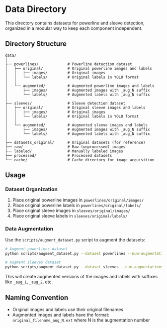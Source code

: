 # Data Directory

This directory contains datasets for powerline and sleeve detection, organized in a modular way to keep each component independent.

## Directory Structure

```
data/
│
├── powerlines/             # Powerline detection dataset
│   ├── original/           # Original powerline images and labels
│   │   ├── images/         # Original images
│   │   └── labels/         # Original labels in YOLO format
│   │
│   └── augmented/          # Augmented powerline images and labels
│       ├── images/         # Augmented images with _aug_N suffix
│       └── labels/         # Augmented labels with _aug_N suffix
│
├── sleeves/                # Sleeve detection dataset
│   ├── original/           # Original sleeve images and labels
│   │   ├── images/         # Original images
│   │   └── labels/         # Original labels in YOLO format
│   │
│   └── augmented/          # Augmented sleeve images and labels
│       ├── images/         # Augmented images with _aug_N suffix
│       └── labels/         # Augmented labels with _aug_N suffix
│
├── datasets_original/      # Original datasets (for reference)
├── raw/                    # Raw (unprocessed) images
├── labeled/                # Manually labeled images
├── processed/              # Processed datasets
└── cache/                  # Cache directory for image acquisition
```

## Usage

### Dataset Organization

1. Place original powerline images in `powerlines/original/images/`
2. Place original powerline labels in `powerlines/original/labels/`
3. Place original sleeve images in `sleeves/original/images/`
4. Place original sleeve labels in `sleeves/original/labels/`

### Data Augmentation

Use the `scripts/augment_dataset.py` script to augment the datasets:

```bash
# Augment powerlines dataset
python scripts/augment_dataset.py --dataset powerlines --num-augmentations 3

# Augment sleeves dataset
python scripts/augment_dataset.py --dataset sleeves --num-augmentations 3
```

This will create augmented versions of the images and labels with suffixes like `_aug_1`, `_aug_2`, etc.

## Naming Convention

- Original images and labels use their original filenames
- Augmented images and labels have the format: `original_filename_aug_N.ext` where N is the augmentation number 